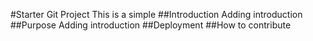 #Starter Git Project
This is a simple
##Introduction
Adding introduction
##Purpose
Adding introduction
##Deployment
##How to contribute